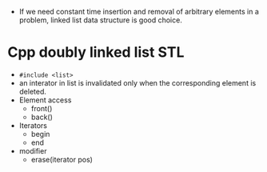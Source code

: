 
- If we need constant time insertion and removal of arbitrary elements in a problem, linked list data structure is good choice.

# Cpp doubly linked list STL

- `#include <list>`
- an interator in list is invalidated only when the corresponding element is deleted.
- Element access
	- front()
	- back()
- Iterators
	- begin
	- end
- modifier
	- erase(iterator pos)